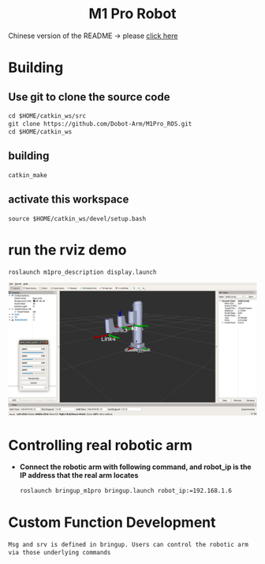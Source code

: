 # <center>M1 Pro Robot</center>

Chinese version of the README -> please [click here](./README-CN.md)

# Building
## Use git to clone the source code
```
cd $HOME/catkin_ws/src
git clone https://github.com/Dobot-Arm/M1Pro_ROS.git
cd $HOME/catkin_ws
```

## building
```
catkin_make
```

## activate this workspace
```
source $HOME/catkin_ws/devel/setup.bash
```

# run the rviz demo
```
roslaunch m1pro_description display.launch
```
![rviz显示](./disp.jpg)

# Controlling real robotic arm

* **Connect the robotic arm with following command, and robot_ip is the IP address that the real arm locates**
    ```sh
    roslaunch bringup_m1pro bringup.launch robot_ip:=192.168.1.6
    ```

# Custom Function Development

    Msg and srv is defined in bringup. Users can control the robotic arm via those underlying commands

